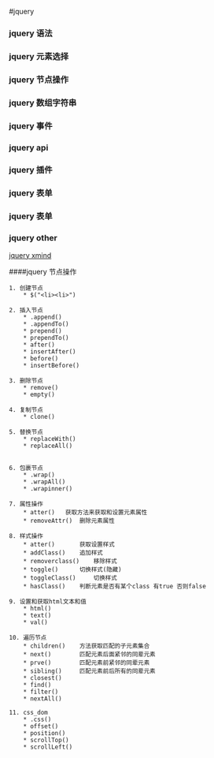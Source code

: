 #jquery

### jquery 语法
### jquery 元素选择
### jquery 节点操作
### jquery 数组字符串
### jquery 事件
### jquery api
### jquery 插件
### jquery 表单
### jquery 表单
### jquery other


[jquery xmind](https://www.processon.com/view/5886fe89e4b049e795e33139)

####jquery 节点操作

    1. 创建节点
        * $("<li><li>")

    2. 插入节点
        * .append()
        * .appendTo()
        * prepend()
        * prependTo()
        * after()
        * insertAfter()
        * before()
        * insertBefore()

    3. 删除节点
        * remove()
        * empty()

    4. 复制节点
        * clone()

    5. 替换节点
        * replaceWith()
        * replaceAll()


    6. 包裹节点
        * .wrap()
        * .wrapAll()
        * .wrapinner()

    7. 属性操作
        * atter()   获取方法来获取和设置元素属性
        * removeAttr()  删除元素属性

    8. 样式操作
        * atter()       获取设置样式
        * addClass()    追加样式
        * removerclass()    移除样式
        * toggle()      切换样式(隐藏)
        * toggleClass()     切换样式
        * hasClass()    判断元素是否有某个class 有true 否则false

    9. 设置和获取html文本和值
        * html()        
        * text()
        * val()

    10. 遍历节点
        * children()    方法获取匹配的子元素集合
        * next()        匹配元素后面紧邻的同辈元素
        * prve()        匹配元素前紧邻的同辈元素
        * sibling()     匹配元素前后所有的同辈元素
        * closest()
        * find()
        * filter()
        * nextAll()

    11. css_dom
        * .css()
        * offset()
        * position()
        * scrollTop()
        * scrollLeft()

